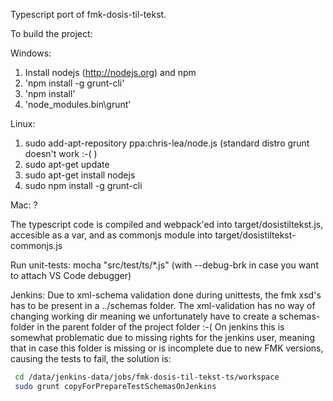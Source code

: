 Typescript port of fmk-dosis-til-tekst.

To build the project:

Windows:
1) Install nodejs (http://nodejs.org) and npm
2) 'npm install -g grunt-cli'
3) 'npm install'
4) 'node_modules\.bin\grunt'

Linux:
1) sudo add-apt-repository ppa:chris-lea/node.js  (standard distro grunt doesn't work :-( )
2) sudo apt-get update 
3) sudo apt-get install nodejs 
4) sudo npm install -g grunt-cli 

Mac:
?

The typescript code is compiled and webpack'ed into target/dosistiltekst.js, accesible as a var, and as commonjs module into target/dosistiltekst-commonjs.js

Run unit-tests:
mocha "src/test/ts/*.js" (with --debug-brk in case you want to attach VS Code debugger)

Jenkins:
Due to xml-schema validation done during unittests, the fmk xsd's has to be present in a ../schemas folder. The xml-validation has no way of changing working dir meaning we unfortunately
have to create a schemas-folder in the parent folder of the project folder :-( On jenkins this is somewhat problematic due to missing rights for the jenkins user,
meaning that in case this folder is missing or is incomplete due to new FMK versions, causing the tests to fail, the solution is:
```sh
 cd /data/jenkins-data/jobs/fmk-dosis-til-tekst-ts/workspace
 sudo grunt copyForPrepareTestSchemasOnJenkins
 ```
 
